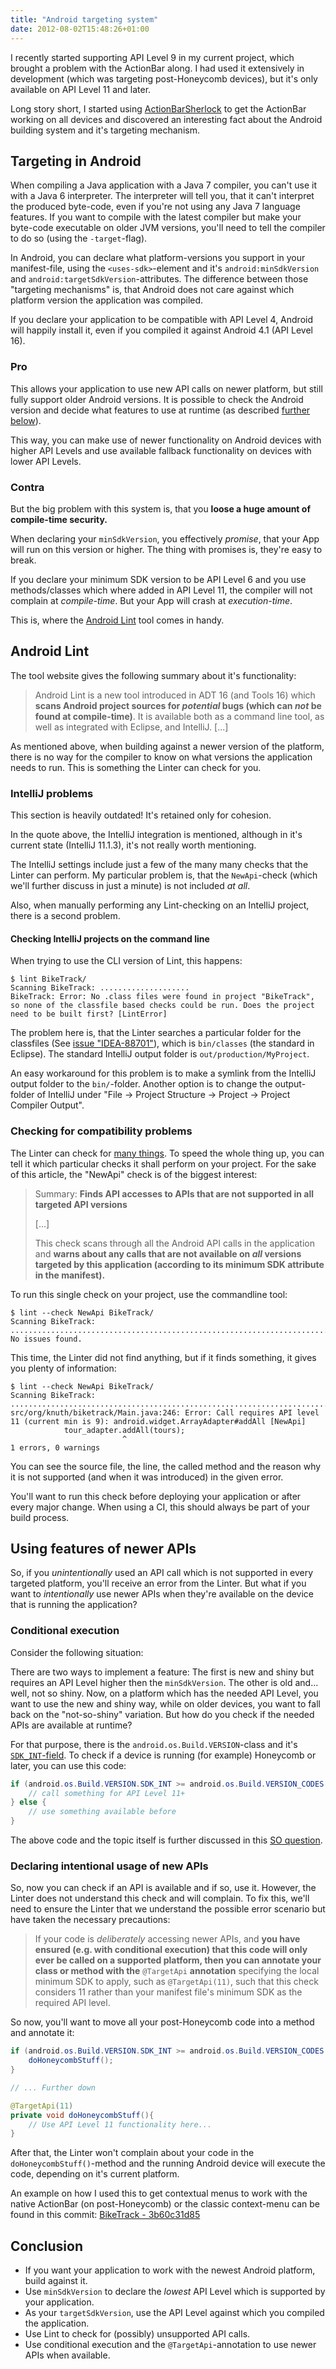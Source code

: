 ```yaml
---
title: "Android targeting system"
date: 2012-08-02T15:48:26+01:00
---
```


I recently started supporting API Level 9 in my current project, which brought a problem with the ActionBar along. I had used it extensively in development (which was targeting post-Honeycomb devices), but it's only available on API Level 11 and later.

Long story short, I started using [ActionBarSherlock](http://actionbarsherlock.com/) to get the ActionBar working on all devices and discovered an interesting fact about the Android building system and it's targeting mechanism.

<!--more-->

## Targeting in Android

When compiling a Java application with a Java 7 compiler, you can't use it with a Java 6 interpreter. The interpreter will tell you, that it can't interpret the produced byte-code, even if you're not using any Java 7 language features. If you want to compile with the latest compiler but make your byte-code executable on older JVM versions, you'll need to tell the compiler to do so (using the `-target`-flag).

In Android, you can declare what platform-versions you support in your manifest-file, using the `<uses-sdk>`-element and it's `android:minSdkVersion` and `android:targetSdkVersion`-attributes. The difference between those "targeting mechanisms" is, that Android does not care against which platform version the application was compiled.

If you declare your application to be compatible with API Level 4, Android will happily install it, even if you compiled it against Android 4.1 (API Level 16).

### Pro

This allows your application to use new API calls on newer platform, but still fully support older Android versions. It is possible to check the Android version and decide what features to use at runtime (as described [further below](#conditional-execution)).

This way, you can make use of newer functionality on Android devices with higher API Levels and use available fallback functionality on devices with lower API Levels.

### Contra

But the big problem with this system is, that you **loose a huge amount of compile-time security.**

When declaring your `minSdkVersion`, you effectively *promise*, that your App will run on this version or higher. The thing with promises is, they're easy to break.

If you declare your minimum SDK version to be API Level 6 and you use methods/classes which where added in API Level 11, the compiler will not complain at *compile-time*. But your App will crash at *execution-time*.

This is, where the [Android Lint](http://tools.android.com/tips/lint) tool comes in handy.

## Android Lint

The tool website gives the following summary about it's functionality:

> Android Lint is a new tool introduced in ADT 16 (and Tools 16) which **scans Android project sources for *potential* bugs
> (which can *not* be found at compile-time)**. It is available both as a command line tool, as well as integrated with
> Eclipse, and IntelliJ. [...]

As mentioned above, when building against a newer version of the platform, there is no way for the compiler to know on what versions the application needs to run. This is something the Linter can check for you.

### IntelliJ problems

<div class="important">
    <p>This section is heavily outdated! It's retained only for cohesion.</p>
</div>

In the quote above, the IntelliJ integration is mentioned, although in it's current state (IntelliJ 11.1.3), it's not really worth mentioning.

The IntelliJ settings include just a few of the many many checks that the Linter can perform. My particular problem is, that the `NewApi`-check (which we'll further discuss in just a minute) is not included *at all*.

Also, when manually performing any Lint-checking on an IntelliJ project, there is a second problem.

#### Checking IntelliJ projects on the command line

When trying to use the CLI version of Lint, this happens:

    $ lint BikeTrack/
    Scanning BikeTrack: ....................
    BikeTrack: Error: No .class files were found in project "BikeTrack", so none of the classfile based checks could be run. Does the project need to be built first? [LintError]

The problem here is, that the Linter searches a particular folder for the classfiles (See [issue "IDEA-88701"](http://youtrack.jetbrains.com/issue/IDEA-88701)), which is `bin/classes` (the standard in Eclipse). The standard IntelliJ output folder is `out/production/MyProject`.

An easy workaround for this problem is to make a symlink from the IntelliJ output folder to the `bin/`-folder. Another option is to change the output-folder of IntelliJ under "File -> Project Structure -> Project -> Project Compiler Output".

### Checking for compatibility problems

The Linter can check for [many things](http://tools.android.com/tips/lint-checks). To speed the whole thing up, you can tell it which particular checks it shall perform on your project. For the sake of this article, the "NewApi" check is of the biggest interest:

> Summary: **Finds API accesses to APIs that are not supported in all targeted API versions**
>
> [...]
>
> This check scans through all the Android API calls in the application and **warns about any calls that are not
> available on *all* versions targeted by this application (according to its minimum SDK attribute in the manifest).**

To run this single check on your project, use the commandline tool:

    $ lint --check NewApi BikeTrack/
    Scanning BikeTrack: .......................................................................
    No issues found.

This time, the Linter did not find anything, but if it finds something, it gives you plenty of information:

    $ lint --check NewApi BikeTrack/
    Scanning BikeTrack: .......................................................................
    src/org/knuth/biketrack/Main.java:246: Error: Call requires API level 11 (current min is 9): android.widget.ArrayAdapter#addAll [NewApi]
                tour_adapter.addAll(tours);
                             ^
    1 errors, 0 warnings

You can see the source file, the line, the called method and the reason why it is not supported (and when it was introduced) in the given error. 

You'll want to run this check before deploying your application or after every major change. When using a CI, this should always be part of your build process.

## Using features of newer APIs

So, if you *unintentionally* used an API call which is not supported in every targeted platform, you'll receive an error from the Linter. But what if you want to *intentionally* use newer APIs when they're available on the device that is running the application?

### Conditional execution

Consider the following situation:

There are two ways to implement a feature: The first is new and shiny but requires an API Level higher then the `minSdkVersion`. The other is old and... well, not so shiny. Now, on a platform which has the needed API Level, you want to use the new and shiny way, while on older devices, you want to fall back on the "not-so-shiny" variation. But how do you check if the needed APIs are available at runtime?

For that purpose, there is the `android.os.Build.VERSION`-class and it's [`SDK_INT`-field](http://developer.android.com/reference/android/os/Build.VERSION.html#SDK_INT). To check if a device is running (for example) Honeycomb or later, you can use this code:

```java
if (android.os.Build.VERSION.SDK_INT >= android.os.Build.VERSION_CODES.HONEYCOMB) {
    // call something for API Level 11+
} else {
    // use something available before
}
```

The above code and the topic itself is further discussed in this [SO question](http://stackoverflow.com/q/9959990/717341).

### Declaring intentional usage of new APIs

So, now you can check if an API is available and if so, use it. However, the Linter does not understand this check and will complain. To fix this, we'll need to ensure the Linter that we understand the possible error scenario but have taken the necessary precautions:

> If your code is *deliberately* accessing newer APIs, and **you have ensured (e.g. with conditional execution) that this
> code will only ever be called on a supported platform, then you can annotate your class or method with the** `@TargetApi`
> **annotation** specifying the local minimum SDK to apply, such as `@TargetApi(11)`, such that this check considers 11
> rather than your manifest file's minimum SDK as the required API level.

So now, you'll want to move all your post-Honeycomb code into a method and annotate it:

```java
if (android.os.Build.VERSION.SDK_INT >= android.os.Build.VERSION_CODES.HONEYCOMB) {
    doHoneycombStuff();
}

// ... Further down

@TargetApi(11)
private void doHoneycombStuff(){
    // Use API Level 11 functionality here...
}
```

After that, the Linter won't complain about your code in the `doHoneycombStuff()`-method and the running Android device will execute the code, depending on it's current platform.

An example on how I used this to get contextual menus to work with the native ActionBar (on post-Honeycomb) or the classic context-menu can be found in this commit: [BikeTrack - 3b60c31d85](https://github.com/LukasKnuth/bike-track/commit/3b60c31d85c2f9f45dbd70be30ada944a85dc5a8#diff-3)

## Conclusion

* If you want your application to work with the newest Android platform, build against it.
* Use `minSdkVersion` to declare the *lowest* API Level which is supported by your application.
* As your `targetSdkVersion`, use the API Level against which you compiled the application.
* Use Lint to check for (possibly) unsupported API calls.
* Use conditional execution and the `@TargetApi`-annotation to use newer APIs when available.
